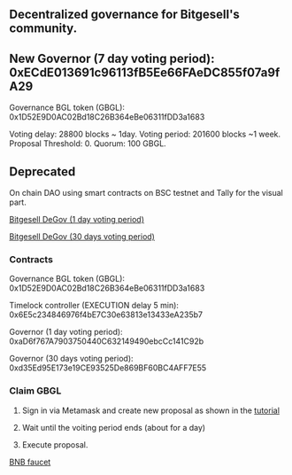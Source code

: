 ## Decentralized governance for Bitgesell's community.

## New Governor (7 day voting period): 0xECdE013691c96113fB5Ee66FAeDC855f07a9fA29

Governance BGL token (GBGL): 0x1D52E9D0AC02Bd18C26B364eBe06311fDD3a1683

Voting delay: 28800 blocks ~ 1day. Voting period: 201600 blocks ~1 week. Proposal Threshold: 0. Quorum: 100 GBGL.

## Deprecated

On chain DAO using smart contracts on BSC testnet and Tally for the visual part.

[Bitgesell DeGov (1 day voting period)](https://www.tally.xyz/gov/eip155:97:0xaD6f767A7903750440C632149490ebcCc141C92b)

[Bitgesell DeGov (30 days voting period)](https://www.tally.xyz/gov/eip155:97:0xd35Ed95E173e19CE93525De869BF60BC4AFF7E55)


### Contracts

Governance BGL token (GBGL): 0x1D52E9D0AC02Bd18C26B364eBe06311fDD3a1683

Timelock controller (EXECUTION delay 5 min): 0x6E5c234846976f4bE7C30e63813e13433eA235b7

Governor (1 day voting period): 0xaD6f767A7903750440C632149490ebcCc141C92b

Governor (30 days voting period): 0xd35Ed95E173e19CE93525De869BF60BC4AFF7E55


### Claim GBGL

1. Sign in via Metamask and create new proposal as shown in the [tutorial](https://github.com/alekcangp/BGL-DAO/blob/main/tutorial.gif)

2. Wait until the voiting period ends (about for a day)

3. Execute proposal.


[BNB faucet](https://testnet.bnbchain.org/faucet-smart)

